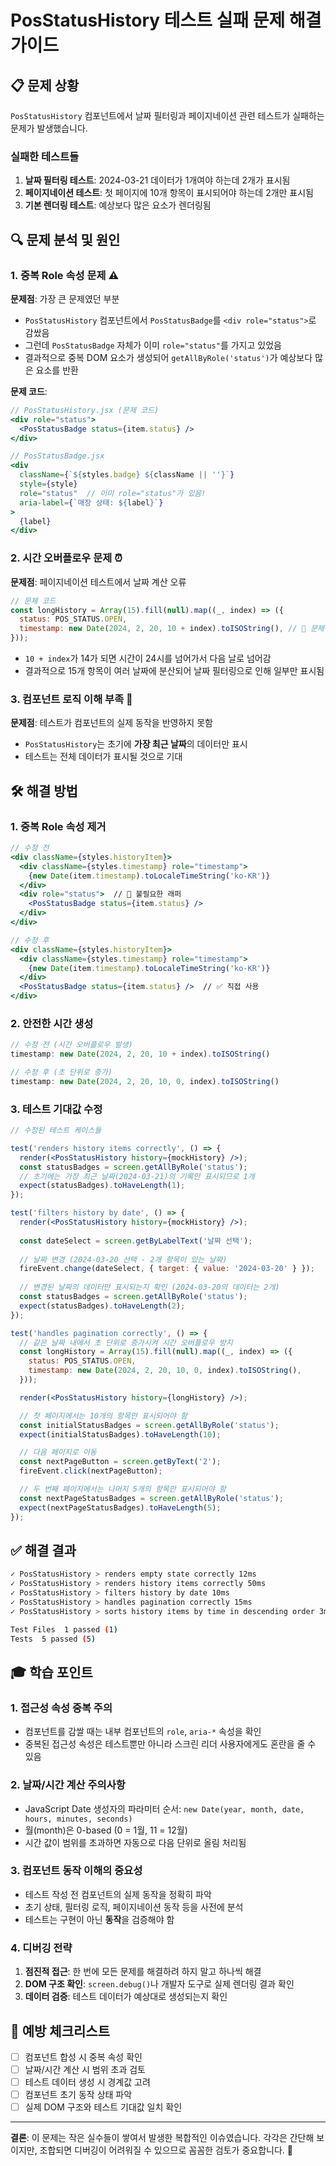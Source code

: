 # PosStatusHistory 테스트 실패 문제 해결 가이드

## 📋 문제 상황

`PosStatusHistory` 컴포넌트에서 날짜 필터링과 페이지네이션 관련 테스트가 실패하는 문제가 발생했습니다.

### 실패한 테스트들
1. **날짜 필터링 테스트**: 2024-03-21 데이터가 1개여야 하는데 2개가 표시됨
2. **페이지네이션 테스트**: 첫 페이지에 10개 항목이 표시되어야 하는데 2개만 표시됨
3. **기본 렌더링 테스트**: 예상보다 많은 요소가 렌더링됨

## 🔍 문제 분석 및 원인

### 1. 중복 Role 속성 문제 ⚠️

**문제점**: 가장 큰 문제였던 부분
- `PosStatusHistory` 컴포넌트에서 `PosStatusBadge`를 `<div role="status">`로 감쌌음
- 그런데 `PosStatusBadge` 자체가 이미 `role="status"`를 가지고 있었음
- 결과적으로 중복 DOM 요소가 생성되어 `getAllByRole('status')`가 예상보다 많은 요소를 반환

**문제 코드**:
```jsx
// PosStatusHistory.jsx (문제 코드)
<div role="status">
  <PosStatusBadge status={item.status} />
</div>

// PosStatusBadge.jsx
<div 
  className={`${styles.badge} ${className || ''}`}
  style={style}
  role="status"  // 이미 role="status"가 있음!
  aria-label={`매장 상태: ${label}`}
>
  {label}
</div>
```

### 2. 시간 오버플로우 문제 ⏰

**문제점**: 페이지네이션 테스트에서 날짜 계산 오류
```jsx
// 문제 코드
const longHistory = Array(15).fill(null).map((_, index) => ({
  status: POS_STATUS.OPEN,
  timestamp: new Date(2024, 2, 20, 10 + index).toISOString(), // 🚨 문제!
}));
```

- `10 + index`가 14가 되면 시간이 24시를 넘어가서 다음 날로 넘어감
- 결과적으로 15개 항목이 여러 날짜에 분산되어 날짜 필터링으로 인해 일부만 표시됨

### 3. 컴포넌트 로직 이해 부족 🤔

**문제점**: 테스트가 컴포넌트의 실제 동작을 반영하지 못함
- `PosStatusHistory`는 초기에 **가장 최근 날짜**의 데이터만 표시
- 테스트는 전체 데이터가 표시될 것으로 기대

## 🛠️ 해결 방법

### 1. 중복 Role 속성 제거

```jsx
// 수정 전
<div className={styles.historyItem}>
  <div className={styles.timestamp} role="timestamp">
    {new Date(item.timestamp).toLocaleTimeString('ko-KR')}
  </div>
  <div role="status">  // 🚨 불필요한 래퍼
    <PosStatusBadge status={item.status} />
  </div>
</div>

// 수정 후
<div className={styles.historyItem}>
  <div className={styles.timestamp} role="timestamp">
    {new Date(item.timestamp).toLocaleTimeString('ko-KR')}
  </div>
  <PosStatusBadge status={item.status} />  // ✅ 직접 사용
</div>
```

### 2. 안전한 시간 생성

```jsx
// 수정 전 (시간 오버플로우 발생)
timestamp: new Date(2024, 2, 20, 10 + index).toISOString()

// 수정 후 (초 단위로 증가)
timestamp: new Date(2024, 2, 20, 10, 0, index).toISOString()
```

### 3. 테스트 기대값 수정

```jsx
// 수정된 테스트 케이스들

test('renders history items correctly', () => {
  render(<PosStatusHistory history={mockHistory} />);
  const statusBadges = screen.getAllByRole('status');
  // 초기에는 가장 최근 날짜(2024-03-21)의 기록만 표시되므로 1개
  expect(statusBadges).toHaveLength(1);
});

test('filters history by date', () => {
  render(<PosStatusHistory history={mockHistory} />);
  
  const dateSelect = screen.getByLabelText('날짜 선택');
  
  // 날짜 변경 (2024-03-20 선택 - 2개 항목이 있는 날짜)
  fireEvent.change(dateSelect, { target: { value: '2024-03-20' } });
  
  // 변경된 날짜의 데이터만 표시되는지 확인 (2024-03-20의 데이터는 2개)
  const statusBadges = screen.getAllByRole('status');
  expect(statusBadges).toHaveLength(2);
});

test('handles pagination correctly', () => {
  // 같은 날짜 내에서 초 단위로 증가시켜 시간 오버플로우 방지
  const longHistory = Array(15).fill(null).map((_, index) => ({
    status: POS_STATUS.OPEN,
    timestamp: new Date(2024, 2, 20, 10, 0, index).toISOString(),
  }));

  render(<PosStatusHistory history={longHistory} />);

  // 첫 페이지에서는 10개의 항목만 표시되어야 함
  const initialStatusBadges = screen.getAllByRole('status');
  expect(initialStatusBadges).toHaveLength(10);

  // 다음 페이지로 이동
  const nextPageButton = screen.getByText('2');
  fireEvent.click(nextPageButton);

  // 두 번째 페이지에서는 나머지 5개의 항목만 표시되어야 함
  const nextPageStatusBadges = screen.getAllByRole('status');
  expect(nextPageStatusBadges).toHaveLength(5);
});
```

## ✅ 해결 결과

```bash
✓ PosStatusHistory > renders empty state correctly 12ms
✓ PosStatusHistory > renders history items correctly 50ms
✓ PosStatusHistory > filters history by date 10ms
✓ PosStatusHistory > handles pagination correctly 15ms
✓ PosStatusHistory > sorts history items by time in descending order 3ms

Test Files  1 passed (1)
Tests  5 passed (5)
```

## 🎓 학습 포인트

### 1. 접근성 속성 중복 주의
- 컴포넌트를 감쌀 때는 내부 컴포넌트의 `role`, `aria-*` 속성을 확인
- 중복된 접근성 속성은 테스트뿐만 아니라 스크린 리더 사용자에게도 혼란을 줄 수 있음

### 2. 날짜/시간 계산 주의사항
- JavaScript Date 생성자의 파라미터 순서: `new Date(year, month, date, hours, minutes, seconds)`
- 월(month)은 0-based (0 = 1월, 11 = 12월)
- 시간 값이 범위를 초과하면 자동으로 다음 단위로 올림 처리됨

### 3. 컴포넌트 동작 이해의 중요성
- 테스트 작성 전 컴포넌트의 실제 동작을 정확히 파악
- 초기 상태, 필터링 로직, 페이지네이션 동작 등을 사전에 분석
- 테스트는 구현이 아닌 **동작**을 검증해야 함

### 4. 디버깅 전략
1. **점진적 접근**: 한 번에 모든 문제를 해결하려 하지 말고 하나씩 해결
2. **DOM 구조 확인**: `screen.debug()`나 개발자 도구로 실제 렌더링 결과 확인
3. **데이터 검증**: 테스트 데이터가 예상대로 생성되는지 확인

## 🚨 예방 체크리스트

- [ ] 컴포넌트 합성 시 중복 속성 확인
- [ ] 날짜/시간 계산 시 범위 초과 검토
- [ ] 테스트 데이터 생성 시 경계값 고려
- [ ] 컴포넌트 초기 동작 상태 파악
- [ ] 실제 DOM 구조와 테스트 기대값 일치 확인

---

**결론**: 이 문제는 작은 실수들이 쌓여서 발생한 복합적인 이슈였습니다. 각각은 간단해 보이지만, 조합되면 디버깅이 어려워질 수 있으므로 꼼꼼한 검토가 중요합니다. 🧐 
